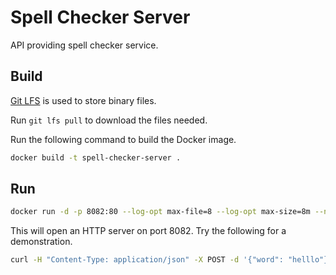 # Spell Checker Server

API providing spell checker service.

## Build

[Git LFS](https://git-lfs.github.com/) is used to store binary files.

Run `git lfs pull` to download the files needed.

Run the following command to build the Docker image.

```bash
docker build -t spell-checker-server .
```

## Run

```bash
docker run -d -p 8082:80 --log-opt max-file=8 --log-opt max-size=8m --name spell-checker-server spell-checker-server
```

This will open an HTTP server on port 8082. Try the following for a demonstration.

```bash
curl -H "Content-Type: application/json" -X POST -d '{"word": "helllo"}' localhost:8082/spell-check
```
